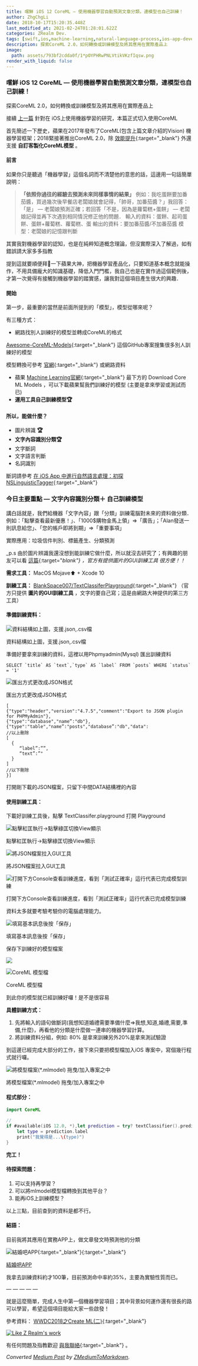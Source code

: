 ```yaml
---
title: 嚐鮮 iOS 12 CoreML — 使用機器學習自動預測文章分類，連模型也自己訓練！
author: ZhgChgLi
date: 2018-10-17T15:20:35.448Z
last_modified_at: 2021-02-24T01:28:01.622Z
categories: ZRealm Dev.
tags: [swift,ios,machine-learning,natural-language-process,ios-app-development]
description: 探索CoreML 2.0，如何轉換或訓練模型及將其應用在實際產品上
image:
  path: assets/793bf2cdda0f/1*pOYPHRwPNLVtikVKzfIqsw.png
render_with_liquid: false
---
```


### 嚐鮮 iOS 12 CoreML — 使用機器學習自動預測文章分類，連模型也自己訓練！

探索CoreML 2\.0，如何轉換或訓練模型及將其應用在實際產品上

接續 [上一篇](../9a9aa892f9a9) 針對在 iOS上使用機器學習的研究，本篇正式切入使用CoreML

首先簡述一下歷史，蘋果在2017年發布了CoreML\(包含上篇文章介紹的Vision\) 機器學習框架；2018緊接著推出CoreML 2\.0，除 [效能提升](https://www.appcoda.com.tw/core-ml-2/){:target="_blank"} 外還支援 **自訂客製化CoreML模型** 。
#### 前言

如果你只是聽過「機器學習」這個名詞而不清楚他的意思的話，這邊用一句話簡單說明：
> **「依照你過往的經驗去預測未來同樣事情的結果」**
> 例如：我吃蛋餅要加番茄醬，買過幾次後早餐店老闆娘就會記得，「帥哥，加番茄醬？」我回答：「是」 — 老闆娘預測正確；若回答「不是，因為是蘿蔔糕\+蛋餅」 — 老闆娘記得並再下次遇到相同情況修正他的問題．
> 輸入的資料：蛋餅、起司蛋餅、蛋餅\+蘿蔔糕、蘿蔔糕、蛋
> 輸出的資料：要加番茄醬/不加番茄醬
> 模型：老闆娘的記憶跟判斷


其實我對機器學習的認知，也是在純粹知道概念理論，但沒實際深入了解過，如有錯誤請大家多多指教

提到這就要順便拜🛐一下蘋果大神，把機器學習產品化，只要知道基本概念就能操作，不用具備龐大的知識基礎，降低入門門檻，我自己也是在實作過這個範例後，才第一次覺得有接觸到機器學習的踏實感，讓我對這個項目產生很大的興趣．
#### 開始

第一步，最重要的當然是前面所提到的「模型」，模型從哪來呢？

有三種方式：
- 網路找別人訓練好的模型並轉成CoreML的格式


[Awesome\-CoreML\-Models](https://github.com/likedan/Awesome-CoreML-Models){:target="_blank"} 這個GitHub專案搜集很多別人訓練好的模型

模型轉換可參考 [官網](https://developer.apple.com/machine-learning/build-run-models/){:target="_blank"} 或網路資料
- 蘋果 [Machine Learning官網](https://developer.apple.com/machine-learning/build-run-models/){:target="_blank"} 最下方的 Download Core ML Models ，可以下載蘋果幫我們訓練好的模型 \(主要是拿來學習或測試而已\)
- **運用工具自己訓練模型🏆**

#### 所以，能做什麼？
- 圖片辨識 **🏆**
- **文字內容識別分類🏆**
- 文字斷詞
- 文字語言判斷
- 名詞識別


斷詞請參考 [在 iOS App 中進行自然語言處理：初探 NSLinguisticTagger](https://www.appcoda.com.tw/nslinguistictagger/){:target="_blank"}
### 今日主要重點 — 文字內容識別分類＋ **自己訓練模型**

講白話就是，我們給機器「文字內容」跟「分類」訓練電腦對未來的資料做分類．例如：「點擊查看最新優惠！」、「1000$購物金馬上領」=>「廣告」；「Alan發送一則訊息給您」、「您的帳戶即將到期」=>「重要事項」

實際應用：垃圾信件判別、標籤產生、分類預測

_p\.s 由於圖片辨識我還沒想到能訓練它做什麼，所以就沒去研究了；有興趣的朋友可以看 [這篇](https://www.jianshu.com/p/28ed4eff68d1){:target="_blank"} ，官方有提供圖片的GUI訓練工具 很方便！！_

**需求工具：** MacOS Mojave⬆ \+ Xcode 10

**訓練工具：** [BlankSpace007/TextClassiferPlayground](https://github.com/BlankSpace007/TextClassiferPlayground){:target="_blank"} （官方只提供 **圖片的GUI訓練工具** ，文字的要自己寫；這是由網路大神提供的第三方工具）
#### 準備訓練資料：


![資料結構如上圖，支援\.json,\.csv檔](/assets/793bf2cdda0f/1*bqKGHErvqhd6gIKCnvve4Q.png)

資料結構如上圖，支援\.json,\.csv檔

準備好要拿來訓練的資料，這裡以用Phpmyadmin\(Mysql\) 匯出訓練資料
```
SELECT `title` AS `text`,`type` AS `label` FROM `posts` WHERE `status` = '1'
```


![匯出方式更改成JSON格式](/assets/793bf2cdda0f/1*fc10j10OzmI2TGemaqlDmw.png)

匯出方式更改成JSON格式
```
[
{"type":"header","version":"4.7.5","comment":"Export to JSON plugin for PHPMyAdmin"},
{"type":"database","name”:"db"},
{"type":"table","name”:"posts","database”:"db","data":
//以上刪除
[
  {
     “label”:””,
     “text”:”"
  }
]
//以下刪除
}]
```

打開剛下載的JSON檔案，只留下中間DATA結構裡的內容
#### 使用訓練工具：

下載好訓練工具後，點擊 TextClassifer\.playground 打開 Playground


![點擊紅匡執行\->點擊綠匡切換View顯示](/assets/793bf2cdda0f/1*ct9AHpetBuEKHDGfRwvMlg.png)

點擊紅匡執行\->點擊綠匡切換View顯示


![將JSON檔案拉入GUI工具](/assets/793bf2cdda0f/1*kV_Dh2pP94gUakcmYcI6bQ.png)

將JSON檔案拉入GUI工具


![打開下方Console查看訓練進度，看到「測試正確率」這行代表已完成模型訓練](/assets/793bf2cdda0f/1*NIyGqbNaArovIDEPK6Ynhg.png)

打開下方Console查看訓練進度，看到「測試正確率」這行代表已完成模型訓練

資料太多就要考驗考驗你的電腦處理能力。


![填寫基本訊息後按「保存」](/assets/793bf2cdda0f/1*-jN91i4v0ijo6_qkCH1qwg.png)

填寫基本訊息後按「保存」

保存下訓練好的模型檔案


![](/assets/793bf2cdda0f/1*ML0yNr3NzRwGfBjIBzCfpg.png)



![CoreML 模型檔](/assets/793bf2cdda0f/1*WWg3yfrgNastu0U20iiCUQ.png)

CoreML 模型檔

到此你的模型就已經訓練好囉！是不是很容易

**具體訓練方式：**
1. 先將輸入的語句做斷詞\(我想知道婚禮需要準備什麼=>我想,知道,婚禮,需要,準備,什麼\)，再看他的分類是什麼做一連串的機器學習計算。
2. 將訓練資料分組，例如: 80% 是拿來訓練另外20%是拿來測試驗證


到這邊已經完成大部分的工作，接下來只要把模型檔加入iOS 專案中，寫個幾行程式就行囉。


![將模型檔案\(\*\.mlmodel\) 拖曳/加入專案之中](/assets/793bf2cdda0f/1*4Uc1elBmhEnQ-J8z_RIQHQ.png)

將模型檔案\(\*\.mlmodel\) 拖曳/加入專案之中
#### 程式部分：
```swift
import CoreML

//
if #available(iOS 12.0, *),let prediction = try? textClassifier().prediction(text: "要預測的文字內容") {
    let type = prediction.label
    print("我覺得是...\(type)")
}
```

**完工！**
#### 待探索問題：
1. 可以支持再學習？
2. 可以將mlmodel模型檔轉換到其他平台？
3. 能再iOS上訓練模型？


以上三點，目前查到的資料是都不行。
#### 結語：

目前我將其應用在實務APP上，做文章發文時預測他的分類


![[結婚吧APP](https://itunes.apple.com/tw/app/%E7%B5%90%E5%A9%9A%E5%90%A7-%E4%B8%8D%E6%89%BE%E6%9C%80%E8%B2%B4-%E5%8F%AA%E6%89%BE%E6%9C%80%E5%B0%8D/id1356057329?ls=1&mt=8){:target="_blank"}{:target="_blank"}](/assets/793bf2cdda0f/1*pOYPHRwPNLVtikVKzfIqsw.png)

[結婚吧APP](https://itunes.apple.com/tw/app/%E7%B5%90%E5%A9%9A%E5%90%A7-%E4%B8%8D%E6%89%BE%E6%9C%80%E8%B2%B4-%E5%8F%AA%E6%89%BE%E6%9C%80%E5%B0%8D/id1356057329?ls=1&mt=8)

我拿去訓練資料約才100筆，目前預測命中率約35%，主要為實驗性質而已。

— — — — —

就是這麼簡單，完成人生中第一個機器學習項目；其中背景如何運作還有很長的路可以學習，希望這個項目能給大家一些啟發！

參考資料： [WWDC2018之Create ML\(二\)](https://www.jianshu.com/p/205ee896663f){:target="_blank"}


[![Like Z Realm's work](https://button.like.co/images/og/likebutton.png "Like Z Realm's work")](https://button.like.co/zhgchgli)


有任何問題及指教歡迎 [與我聯絡](https://www.zhgchg.li/contact){:target="_blank"} 。



_Converted [Medium Post](https://medium.com/zrealm-ios-dev/%E5%9A%90%E9%AE%AE-ios-12-coreml-%E4%BD%BF%E7%94%A8%E6%A9%9F%E5%99%A8%E5%AD%B8%E7%BF%92%E8%87%AA%E5%8B%95%E9%A0%90%E6%B8%AC%E6%96%87%E7%AB%A0%E5%88%86%E9%A1%9E-%E9%80%A3%E6%A8%A1%E5%9E%8B%E4%B9%9F%E8%87%AA%E5%B7%B1%E8%A8%93%E7%B7%B4-793bf2cdda0f) by [ZMediumToMarkdown](https://github.com/ZhgChgLi/ZMediumToMarkdown)._
